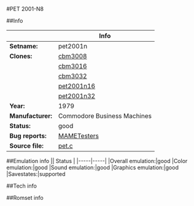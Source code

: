 #PET 2001-N8

##Info

||Info|
|-----|-----|
|**Setname:**|pet2001n
|**Clones:**|[cbm3008](cbm3008.md)
||[cbm3016](cbm3016.md)
||[cbm3032](cbm3032.md)
||[pet2001n16](pet2001n16.md)
||[pet2001n32](pet2001n32.md)
|**Year:**|1979
|**Manufacturer:**|Commodore Business Machines
|**Status:**|good
|**Bug reports:**|[MAMETesters](http://mametesters.org/view_all_set.php?type=1&temporary=y&search=pet.c)
|**Source file:**|[pet.c](https://github.com/mamedev/mame/blob/master/src/mess/drivers/pet.c)

##Emulation info
|| Status |
|-----|-----|
|Overall emulation:|good
|Color emulation:|good
|Sound emulation:|good
|Graphics emulation:|good
|Savestates:|supported

##Tech info

##Romset info

<!--- START OF EDITED COMMENT DO NOT TOUCH TEXT ABOVE-->
